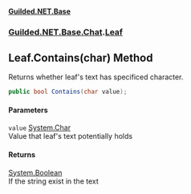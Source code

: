 
#### [Guilded.NET.Base](Guilded_NET_Base 'Guilded_NET_Base')
### [Guilded.NET.Base.Chat](Guilded_NET_Base#Guilded_NET_Base_Chat 'Guilded.NET.Base.Chat').[Leaf](Leaf 'Guilded.NET.Base.Chat.Leaf')
## Leaf.Contains(char) Method
Returns whether leaf's text has specificed character.  
```csharp
public bool Contains(char value);
```

#### Parameters
<a name='Guilded_NET_Base_Chat_Leaf_Contains(char)_value'></a>
`value` [System.Char](https://docs.microsoft.com/en-us/dotnet/api/System.Char 'System.Char')  
Value that leaf's text potentially holds
  

#### Returns
[System.Boolean](https://docs.microsoft.com/en-us/dotnet/api/System.Boolean 'System.Boolean')  
If the string exist in the text
